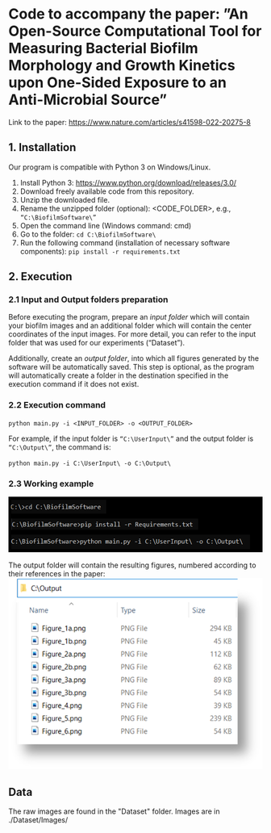 # Code to accompany the paper: ”An Open-Source Computational Tool for Measuring Bacterial Biofilm Morphology and Growth Kinetics upon One-Sided Exposure to an Anti-Microbial Source” #

Link to the paper: https://www.nature.com/articles/s41598-022-20275-8


## 1. Installation ##
Our program is compatible with Python 3 on Windows/Linux.
1. Install Python 3: https://www.python.org/download/releases/3.0/ 
2. Download freely available code from this repository.
3. Unzip the downloaded file. 
4. Rename the unzipped folder (optional): <CODE_FOLDER>, e.g., `“C:\BiofilmSoftware\”`
5. Open the command line (Windows command: cmd) 
6. Go to the folder: `cd C:\BiofilmSoftware\`
7. Run the following command (installation of necessary software components):
`pip install -r requirements.txt`

## 2. Execution ##
### 2.1 Input and Output folders preparation
Before executing the program, prepare an _input folder_ which will contain 
your biofilm images and an additional folder which will contain the 
center coordinates of the input images. For more detail, you can refer 
to the input folder that was used for our experiments (“Dataset”).

Additionally, create an _output folder_, into which all figures
generated by the software will be automatically saved. 
This step is optional, as the program will automatically 
create a folder in the destination specified in the execution 
command if it does not exist.

### 2.2 Execution command

`python main.py -i <INPUT_FOLDER> -o <OUTPUT_FOLDER>`

For example, if the input folder is `“C:\UserInput\”` and the output folder is `“C:\Output\”`,
the command is: 

`python main.py -i C:\UserInput\ -o C:\Output\`

### 2.3 Working example
![img_15.png](img_README_cmd_example.png)

The output folder will contain the resulting figures, numbered according to their references in the paper:
![img_7.png](img_README_output_example.png)


## Data 
The raw images are found in the "Dataset" folder.
Images are in ./Dataset/Images/
